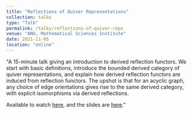 ```yaml
---
title: "Reflections of Quiver Representations"
collection: talks
type: "Talk"
permalink: /talks/reflections-of-quiver-reps
venue: "ANU, Mathematical Sciences Institute"
date: 2021-11-05
location: "online"
---
```


"A 15-minute talk giving an introduction to derived reflection functors. We start with basic definitions, introduce the bounded derived category of quiver representations, and explain how derived reflection functors are induced from reflection functors. The upshot is that for an acyclic graph, any choice of edge orientations gives rise to the same derived category, with explicit isomorphisms via derived reflections.

Available to watch [here](https://isabel-prime.github.io/files/slides-reflections-of-quiver-reps.pdf), and the slides are [here](https://isabel-prime.github.io/files/slides-reflections-of-quiver-reps.pdf)."